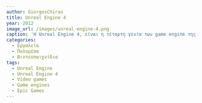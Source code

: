 ```yaml
---
author: GiorgosChiras
title: Unreal Engine 4
year: 2012
image_url: /images/unreal-engine-4.png
caption: 'Η Unreal Engine 4, είναι η τέταρτη γενία των game engine της Unreal, και προχώρησε σε development το 2004,με την ομάδα μόνο ενώς ατόμου, και κυκλοφόρισε το 2012, μετά απο μια παρουσία το 2012 Game developers Conference. Σήμερα, είναι απο τις διασημότερες μηχανές παιχνιδιών καθώς οποιοσδήποτε που θέλει να πειραματιστεί στο χώρο του Game Development μπορεί να την κατεβάσει δωρέαν μέσω του Epic Games Launcher, όπου θα βρει και το Asset Store το οποίο προσφέρει δωρεάν AAA-level assets απο την ίδια την εταιρία ή απο άλλους χρήστες του community.Απο τα διασημότερα παιχνίδια της μηχανής είναι το Fortnite.'
categories:
  - Εργαλεία
  - Πολυμέσα
  - Βιντεοπαιχνίδια
tags:
  - Unreal Engine
  - Unreal Engine 4
  - Video games
  - Game engines
  - Epic Games
---
```

